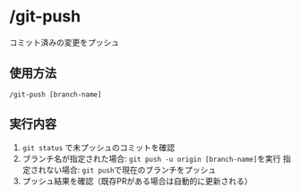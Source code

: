 # /git-push

コミット済みの変更をプッシュ

## 使用方法
```
/git-push [branch-name]
```

## 実行内容
1. `git status` で未プッシュのコミットを確認
2. ブランチ名が指定された場合: `git push -u origin [branch-name]`を実行
   指定されない場合: `git push`で現在のブランチをプッシュ
3. プッシュ結果を確認（既存PRがある場合は自動的に更新される）
